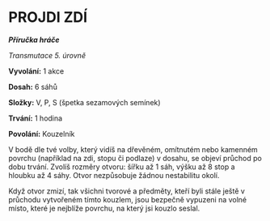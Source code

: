 # PROJDI ZDÍ

***Příručka hráče***

*Transmutace 5. úrovně*

**Vyvolání:** 1 akce

**Dosah:** 6 sáhů

**Složky:** V, P, S (špetka sezamových semínek)

**Trvání:** 1 hodina

**Povolání:** Kouzelník

V bodě dle tvé volby, který vidíš na dřevěném, omítnutém nebo kamenném povrchu (například na zdi, stopu či podlaze) v dosahu, se objeví průchod po dobu trvání. Zvolíš rozměry otvoru: šířku až 1 sáh, výšku až 8 stop a hloubku až 4 sáhy. Otvor nezpůsobuje žádnou nestabilitu okolí. 

Když otvor zmizí, tak všichni tvorové a předměty, kteří byli stále ještě v průchodu vytvořeném tímto kouzlem, jsou bezpečně vypuzeni na volné místo, které je nejblíže povrchu, na který jsi kouzlo seslal.